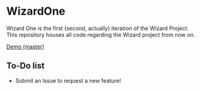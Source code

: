 # WizardOne
Wizard One is the first (second, actually) iteration of the Wizard Project.
This repository houses all code regarding the Wizard project from now on.

[Demo (master)](http://jouzalol.github.io/WizardOne/www/)

## To-Do list
- Submit an Issue to request a new feature!
